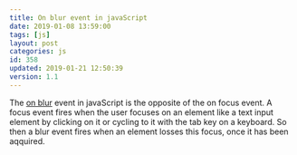 ```yaml
---
title: On blur event in javaScript
date: 2019-01-08 13:59:00
tags: [js]
layout: post
categories: js
id: 358
updated: 2019-01-21 12:50:39
version: 1.1
---
```


The [on blur](https://developer.mozilla.org/en-US/docs/Web/API/GlobalEventHandlers/onblur) event in javaScript is the opposite of the on focus event. A focus event fires when the user focuses on an element like a text input element by clicking on it or cycling to it with the tab key on a keyboard. So then a blur event fires when an element losses this focus, once it has been aqquired.

<!-- more -->

